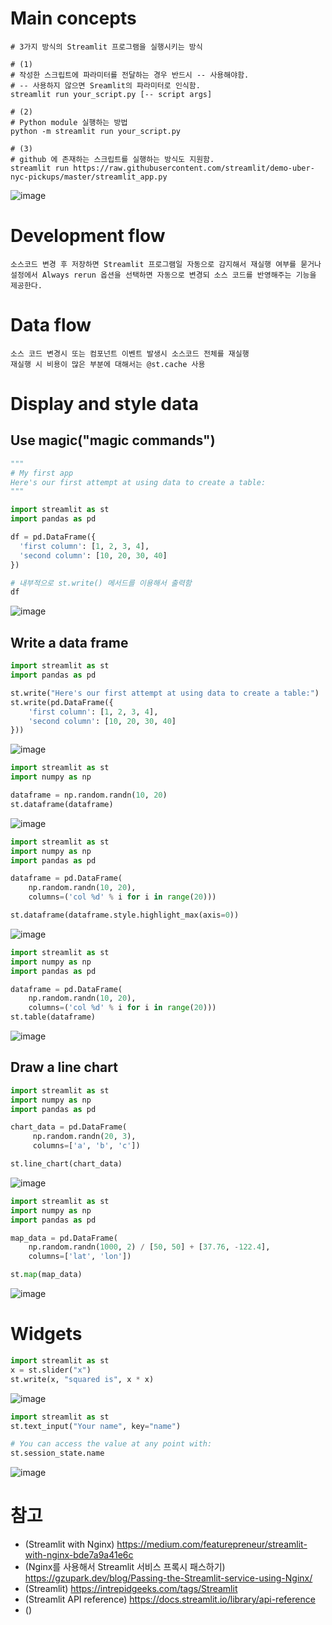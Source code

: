 # Main concepts
```
# 3가지 방식의 Streamlit 프로그램을 실행시키는 방식

# (1)
# 작성한 스크립트에 파라미터를 전달하는 경우 반드시 -- 사용해야함.
# -- 사용하지 않으면 Sreamlit의 파라미터로 인식함.
streamlit run your_script.py [-- script args]

# (2)
# Python module 실행하는 방법
python -m streamlit run your_script.py

# (3)
# github 에 존재하는 스크립트를 실행하는 방식도 지원함.
streamlit run https://raw.githubusercontent.com/streamlit/demo-uber-nyc-pickups/master/streamlit_app.py

```

![image](https://user-images.githubusercontent.com/102650331/169661224-c6ca4da4-90d6-4ab7-8edb-b467e1aa0d2c.png)

# Development flow
```
소스코드 변경 후 저장하면 Streamlit 프로그램일 자동으로 감지해서 재실행 여부를 묻거나 
설정에서 Always rerun 옵션을 선택하면 자동으로 변경되 소스 코드를 반영해주는 기능을 제공한다.

```

# Data flow
```
소스 코드 변경시 또는 컴포넌트 이벤트 발생시 소스코드 전체를 재실행
재실행 시 비용이 많은 부분에 대해서는 @st.cache 사용

```

# Display and style data
## Use magic("magic commands")
```python
"""
# My first app
Here's our first attempt at using data to create a table:
"""

import streamlit as st
import pandas as pd

df = pd.DataFrame({
  'first column': [1, 2, 3, 4],
  'second column': [10, 20, 30, 40]
})

# 내부적으로 st.write() 메서드를 이용해서 출력함
df

```
![image](https://user-images.githubusercontent.com/102650331/169661876-1e74ff8a-7d20-4fe0-8c52-9440c449427b.png)


## Write a data frame
```python
import streamlit as st
import pandas as pd

st.write("Here's our first attempt at using data to create a table:")
st.write(pd.DataFrame({
    'first column': [1, 2, 3, 4],
    'second column': [10, 20, 30, 40]
}))

```
![image](https://user-images.githubusercontent.com/102650331/169661950-d2a43f5a-70b3-403e-a290-373f685794a3.png)

```python
import streamlit as st
import numpy as np

dataframe = np.random.randn(10, 20)
st.dataframe(dataframe)

```
![image](https://user-images.githubusercontent.com/102650331/169662025-a58d884c-fad1-4b30-a750-6a3293688408.png)

```python
import streamlit as st
import numpy as np
import pandas as pd

dataframe = pd.DataFrame(
    np.random.randn(10, 20),
    columns=('col %d' % i for i in range(20)))

st.dataframe(dataframe.style.highlight_max(axis=0))

```
![image](https://user-images.githubusercontent.com/102650331/169662064-959bee73-59c7-4fc9-9b4d-3f8177817214.png)

```python
import streamlit as st
import numpy as np
import pandas as pd

dataframe = pd.DataFrame(
    np.random.randn(10, 20),
    columns=('col %d' % i for i in range(20)))
st.table(dataframe)

```
![image](https://user-images.githubusercontent.com/102650331/169662097-63c8102d-6e2e-4d2f-9c30-fc88a9f83722.png)

## Draw a line chart
```python
import streamlit as st
import numpy as np
import pandas as pd

chart_data = pd.DataFrame(
     np.random.randn(20, 3),
     columns=['a', 'b', 'c'])

st.line_chart(chart_data)

```

![image](https://user-images.githubusercontent.com/102650331/169662197-798416e3-e3d0-4826-a70a-b9662be7e908.png)

```python
import streamlit as st
import numpy as np
import pandas as pd

map_data = pd.DataFrame(
    np.random.randn(1000, 2) / [50, 50] + [37.76, -122.4],
    columns=['lat', 'lon'])

st.map(map_data)

```

![image](https://user-images.githubusercontent.com/102650331/169662397-a59fe5f8-c7ce-46f0-9102-cdf42926a488.png)

# Widgets
```python
import streamlit as st
x = st.slider("x")
st.write(x, "squared is", x * x)

```
![image](https://user-images.githubusercontent.com/102650331/169676470-46c3cea4-dea0-4912-8118-9cae93b33801.png)

```python
import streamlit as st
st.text_input("Your name", key="name")

# You can access the value at any point with:
st.session_state.name

```
![image](https://user-images.githubusercontent.com/102650331/169676554-3a1353fe-adcc-41c5-b4b5-7dcd08794cc0.png)



# 참고
- (Streamlit with Nginx) https://medium.com/featurepreneur/streamlit-with-nginx-bde7a9a41e6c
- (Nginx를 사용해서 Streamlit 서비스 프록시 패스하기) https://gzupark.dev/blog/Passing-the-Streamlit-service-using-Nginx/
- (Streamlit) https://intrepidgeeks.com/tags/Streamlit
- (Streamlit API reference) https://docs.streamlit.io/library/api-reference
- ()
